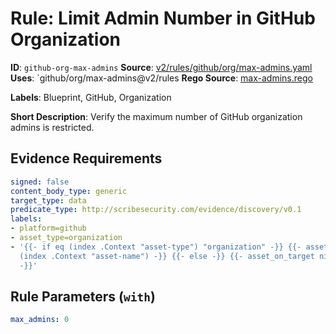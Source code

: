 # Rule: Limit Admin Number in GitHub Organization

**ID**: `github-org-max-admins`
**Source**: [v2/rules/github/org/max-admins.yaml](https://github.com/scribe-public/sample-policies/v2/rules/github/org/max-admins.yaml)
**Uses**: `github/org/max-admins@v2/rules
**Rego Source**: [max-admins.rego](https://github.com/scribe-public/sample-policies/v2/rules/github/org/max-admins.rego)

**Labels**: Blueprint, GitHub, Organization

**Short Description**: Verify the maximum number of GitHub organization admins is restricted.

## Evidence Requirements

```yaml
signed: false
content_body_type: generic
target_type: data
predicate_type: http://scribesecurity.com/evidence/discovery/v0.1
labels:
- platform=github
- asset_type=organization
- '{{- if eq (index .Context "asset-type") "organization" -}} {{- asset_on_target
  (index .Context "asset-name") -}} {{- else -}} {{- asset_on_target nil -}} {{- end
  -}}'
```
## Rule Parameters (`with`)

```yaml
max_admins: 0
```
